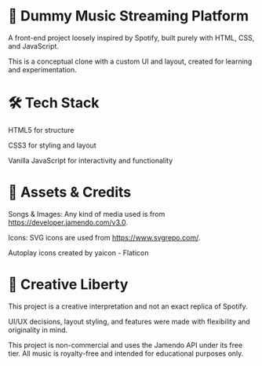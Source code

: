 # 🎵 Dummy Music Streaming Platform

A front-end project loosely inspired by Spotify, built purely with HTML, CSS, and JavaScript.

This is a conceptual clone with a custom UI and layout, created for learning and experimentation.

# 🛠️ Tech Stack

HTML5 for structure

CSS3 for styling and layout

Vanilla JavaScript for interactivity and functionality

# 📁 Assets & Credits

Songs & Images: Any kind of media used is from https://developer.jamendo.com/v3.0.

Icons: SVG icons are used from https://www.svgrepo.com/.

Autoplay icons created by yaicon - Flaticon

# 🎨 Creative Liberty

This project is a creative interpretation and not an exact replica of Spotify.

UI/UX decisions, layout styling, and features were made with flexibility and originality in mind.



This project is non-commercial and uses the Jamendo API under its free tier. All music is royalty-free and intended for educational purposes only.
